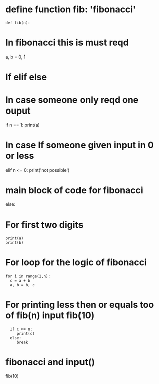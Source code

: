 
# define function fib: 'fibonacci'
    def fib(n):
  # In fibonacci this is must reqd
  a, b = 0, 1
  # If elif else
  # In case someone only reqd one ouput
  if n == 1:
    print(a)
  # In case If someone given input in 0 or less
  elif n <= 0:
    print('not possible')
  # main block of code for fibonacci
  else:
   # For first two digits
    print(a)
    print(b)
   # For loop for the logic of fibonacci
    for i in range(2,n):
      c = a + b
      a, b = b, c
   # For printing less then or equals too of fib(n) input fib(10)
      if c <= n:
         print(c)
      else:
         break
# fibonacci and input()
fib(10)
